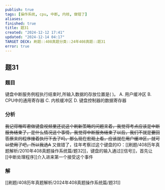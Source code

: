 ```yaml
---
publish: true
tags: [操作系统, cpu, 中断, 内核, 做错了]
aliases: 
finished: true
title: 题31
created: "2024-12-12 17:41"
updated: "2024-12-14 04:17"
TARGET DECK: 刷题::408真题分类::24年408真题::题31
error: true
---
```

## 题31
### 题目
键盘中断服务例程执行结束时,所输入数据的存放位置是( )。
A. 用户缓冲区 
B. CPU中的通用寄存器
C. 内核缓冲区 
D. 键盘控制器的数据寄存器
### 分析
~~我记得稚晖君做键盘视频里还说这个刷新策略的问题来着，我觉得考点应该是中断服务结束了，是什么情况这个事情，我觉得中断服务结束了以后，我们不就是要回答原来的程序接着执行下去了吗，那么现在宏观上看，应该就在用户缓冲区，就可以使用了吧，所以我选A~~
又做错了，往年考察过这个键盘的IO：[[刷题/408历年真题解析/2010年408真题操作系统篇/题32]]，键盘的输入通过[[信号]]，首先让[[中断处理程序]]介入进来第一个接受这个事件
### 解
[[刷题/408历年真题解析/2024年408真题操作系统篇/题31]]
